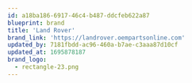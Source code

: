 ```yaml
---
id: a18ba186-6917-46c4-b487-ddcfeb622a87
blueprint: brand
title: 'Land Rover'
brand_link: 'https://landrover.oempartsonline.com'
updated_by: 7181fbdd-ac96-460a-b7ae-c3aaa87d10cf
updated_at: 1695878187
brand_logo:
  - rectangle-23.png
---
```

